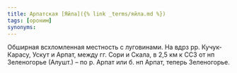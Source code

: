 ```yaml
---
title: Арпатская [Яйла]({% link _terms/яйла.md %})
tags: [ороним]
synonyms:
---
```


Обширная всхломленная местность с луговинами. На вдрз рр. Кучук-Карасу, Ускут и
Арпат, между гг. Сори и Скала, в 2,5 км к ССЗ от нп Зеленогорье (Алушт.) – по р.
Арпат или б. нп Арпат, теперь Зеленогорье.
